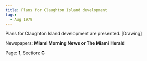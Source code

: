 ```yaml
---  
title: Plans for Claughton Island development  
tags:  
  - Aug 1979  
---  
```

  
Plans for Claughton Island development are presented. [Drawing]  
  
Newspapers: **Miami Morning News or The Miami Herald**  
  
Page: **1**, Section: **C** 
